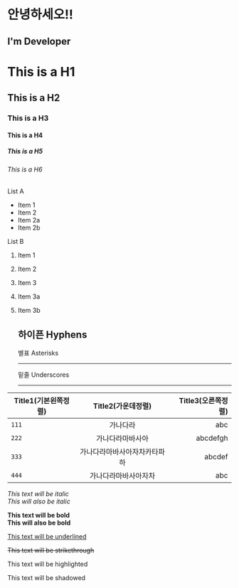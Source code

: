 # 안녕하세오!!

## I'm Developer

# This is a H1
## This is a H2
### This is a H3
#### This is a H4
##### This is a H5
###### This is a H6


List A
* Item 1 
* Item 2 
* Item 2a 
* Item 2b 

List B 
1. Item 1 
1. Item 2 
1. Item 3 
1. Item 3a 
1. Item 3b




   하이픈 Hyphens
   ---
   별표 Asterisks 
   ***
   밑줄 Underscores  
   ___
   
   
   
   
| Title1(기본왼쪽정렬) | Title2(가운데정렬) | Title3(오른쪽정렬) |
|---|:---:|---:|
| `111` | 가나다라 | abc |
| `222` | 가나다라마바사아 | abcdefgh |
| `333` | 가나다라마바사아자차카타파하 | abcdef |
| `444` | 가나다라마바사아자차 | abc |

   
   

*This text will be italic*  
_This will also be italic_  

**This text will be bold**   
__This will also be bold__  

<u>This text will be underlined</u>  

<strike>This text will be strikethrough</strike>  

<highlighter>This text will be highlighted</highlighter>  

<shadow>This text will be shadowed</shadow>    




